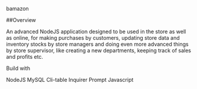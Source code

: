 bamazon

##Overview

An advanced NodeJS application designed to be used in the store as well as online, for making purchases by customers, updating store data and inventory stocks by store managers and doing even more advanced things by store supervisor, like creating a new departments, keeping track of sales and profits etc.

Build with

NodeJS
MySQL
Cli-table
Inquirer
Prompt
Javascript